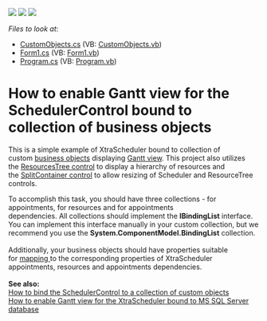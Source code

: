 <!-- default badges list -->
![](https://img.shields.io/endpoint?url=https://codecentral.devexpress.com/api/v1/VersionRange/128634788/14.2.7%2B)
[![](https://img.shields.io/badge/Open_in_DevExpress_Support_Center-FF7200?style=flat-square&logo=DevExpress&logoColor=white)](https://supportcenter.devexpress.com/ticket/details/T185539)
[![](https://img.shields.io/badge/📖_How_to_use_DevExpress_Examples-e9f6fc?style=flat-square)](https://docs.devexpress.com/GeneralInformation/403183)
<!-- default badges end -->
<!-- default file list -->
*Files to look at*:

* [CustomObjects.cs](./CS/dxT183299/CustomObjects.cs) (VB: [CustomObjects.vb](./VB/dxT183299/CustomObjects.vb))
* [Form1.cs](./CS/dxT183299/Form1.cs) (VB: [Form1.vb](./VB/dxT183299/Form1.vb))
* [Program.cs](./CS/dxT183299/Program.cs) (VB: [Program.vb](./VB/dxT183299/Program.vb))
<!-- default file list end -->
# How to enable Gantt view for the SchedulerControl bound to collection of business objects


<p>This is a simple example of XtraScheduler bound to collection of custom <a href="https://documentation.devexpress.com/#WindowsForms/CustomDocument9606">business objects</a> displaying <a href="http://documentation.devexpress.com/#WindowsForms/CustomDocument10698">Gantt view</a>. This project also utilizes the <a href="http://documentation.devexpress.com/#WindowsForms/CustomDocument10685">ResourcesTree control</a> to display a hierarchy of resources and the <a href="http://documentation.devexpress.com/#WindowsForms/clsDevExpressXtraEditorsSplitContainerControltopic">SplitContainer control</a> to allow resizing of Scheduler and ResourceTree controls.</p>
<p>To accomplish this task, you should have three collections - for appointments, for resources and for appointments dependencies. All collections should implement the <strong>IBindingList</strong> interface. You can implement this interface manually in your custom collection, but we recommend you use the <strong>System.ComponentModel.BindingList<T></strong> collection.<br /><br />Additionally, your business objects should have properties suitable for <a href="https://documentation.devexpress.com/#WindowsForms/CustomDocument15468">mapping </a>to the corresponding properties of XtraScheduler appointments, resources and appointments dependencies.<br /><br /><strong>See also:</strong><br /><a href="https://www.devexpress.com/Support/Center/p/E750">How to bind the SchedulerControl to a collection of custom objects</a><br /><a href="https://www.devexpress.com/Support/Center/p/E3574">How to enable Gantt view for the XtraScheduler bound to MS SQL Server database</a></p>

<br/>


